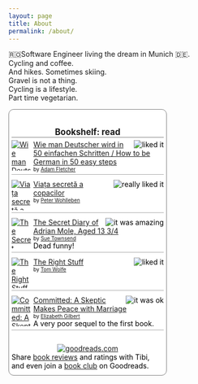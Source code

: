 ```yaml
---
layout: page
title: About
permalink: /about/
---
```

🇷🇴Software Engineer living the dream in Munich 🇩🇪.  
Cycling and coffee.  
And hikes. Sometimes skiing.  
Gravel is not a thing.  
Cycling is a lifestyle.  
Part time vegetarian.  


<!-- Show static HTML/CSS as a placeholder in case js is not enabled - javascript include will override this if things work -->
<style type="text/css" media="screen">
.gr_custom_container_1596313303 {
/* customize your Goodreads widget container here*/
border: 1px solid gray;
border-radius:10px;
padding: 10px 5px 10px 5px;
background-color: #FFFFFF;
color: #000000;
width: 300px
}
.gr_custom_header_1596313303 {
/* customize your Goodreads header here*/
border-bottom: 1px solid gray;
width: 100%;
margin-bottom: 5px;
text-align: center;
font-size: 120%
}
.gr_custom_each_container_1596313303 {
/* customize each individual book container here */
width: 100%;
clear: both;
margin-bottom: 10px;
overflow: auto;
padding-bottom: 4px;
border-bottom: 1px solid #aaa;
}
.gr_custom_book_container_1596313303 {
/* customize your book covers here */
overflow: hidden;
height: 60px;
float: left;
margin-right: 4px;
width: 39px;
}
.gr_custom_author_1596313303 {
/* customize your author names here */
font-size: 10px;
}
.gr_custom_tags_1596313303 {
/* customize your tags here */
font-size: 10px;
color: gray;
}
.gr_custom_rating_1596313303 {
/* customize your rating stars here */
float: right;
}
</style>

<div id="gr_custom_widget_1596313303">
    <div class="gr_custom_container_1596313303">
<h2 class="gr_custom_header_1596313303">
<a style="text-decoration: none;" rel="nofollow" href="https://www.goodreads.com/review/list/5184928-tibi?shelf=read&amp;utm_medium=api&amp;utm_source=custom_widget">Bookshelf: read</a>
</h2>
<div class="gr_custom_each_container_1596313303">
    <div class="gr_custom_book_container_1596313303">
      <a title="Wie man Deutscher wird in 50 einfachen Schritten / How to be German in 50 easy steps" rel="nofollow" href="https://www.goodreads.com/review/show/3254025373?utm_medium=api&amp;utm_source=custom_widget"><img alt="Wie man Deutscher wird in 50 einfachen Schritten / How to be German in 50 easy steps" border="0" src="https://i.gr-assets.com/images/S/compressed.photo.goodreads.com/books/1383259332l/18248830._SY75_.jpg" /></a>
    </div>
    <div class="gr_custom_rating_1596313303">
      <span class=" staticStars notranslate" title="liked it"><img alt="liked it" src="https://www.goodreads.com/images/layout/gr_red_star_active.png" /><img alt="" src="https://www.goodreads.com/images/layout/gr_red_star_active.png" /><img alt="" src="https://www.goodreads.com/images/layout/gr_red_star_active.png" /><img alt="" src="https://www.goodreads.com/images/layout/gr_red_star_inactive.png" /><img alt="" src="https://www.goodreads.com/images/layout/gr_red_star_inactive.png" /></span>
    </div>
    <div class="gr_custom_title_1596313303">
      <a rel="nofollow" href="https://www.goodreads.com/review/show/3254025373?utm_medium=api&amp;utm_source=custom_widget">Wie man Deutscher wird in 50 einfachen Schritten / How to be German in 50 easy steps</a>
    </div>
    <div class="gr_custom_author_1596313303">
      by <a rel="nofollow" href="https://www.goodreads.com/author/show/7241887.Adam_Fletcher">Adam  Fletcher</a>
    </div>
</div>
<div class="gr_custom_each_container_1596313303">
    <div class="gr_custom_book_container_1596313303">
      <a title="Viața secretă a copacilor" rel="nofollow" href="https://www.goodreads.com/review/show/3043483878?utm_medium=api&amp;utm_source=custom_widget"><img alt="Viața secretă a copacilor" border="0" src="https://i.gr-assets.com/images/S/compressed.photo.goodreads.com/books/1544991930l/43249070._SX50_.jpg" /></a>
    </div>
    <div class="gr_custom_rating_1596313303">
      <span class=" staticStars notranslate" title="really liked it"><img alt="really liked it" src="https://www.goodreads.com/images/layout/gr_red_star_active.png" /><img alt="" src="https://www.goodreads.com/images/layout/gr_red_star_active.png" /><img alt="" src="https://www.goodreads.com/images/layout/gr_red_star_active.png" /><img alt="" src="https://www.goodreads.com/images/layout/gr_red_star_active.png" /><img alt="" src="https://www.goodreads.com/images/layout/gr_red_star_inactive.png" /></span>
    </div>
    <div class="gr_custom_title_1596313303">
      <a rel="nofollow" href="https://www.goodreads.com/review/show/3043483878?utm_medium=api&amp;utm_source=custom_widget">Viața secretă a copacilor</a>
    </div>
    <div class="gr_custom_author_1596313303">
      by <a rel="nofollow" href="https://www.goodreads.com/author/show/4110912.Peter_Wohlleben">Peter Wohlleben</a>
    </div>
</div>
<div class="gr_custom_each_container_1596313303">
    <div class="gr_custom_book_container_1596313303">
      <a title="The Secret Diary of Adrian Mole, Aged 13 3/4  (Adrian Mole, #1)" rel="nofollow" href="https://www.goodreads.com/review/show/3316055791?utm_medium=api&amp;utm_source=custom_widget"><img alt="The Secret Diary of Adrian Mole, Aged 13 3/4" border="0" src="https://i.gr-assets.com/images/S/compressed.photo.goodreads.com/books/1285269220l/51070._SX50_.jpg" /></a>
    </div>
    <div class="gr_custom_rating_1596313303">
      <span class=" staticStars notranslate" title="it was amazing"><img alt="it was amazing" src="https://www.goodreads.com/images/layout/gr_red_star_active.png" /><img alt="" src="https://www.goodreads.com/images/layout/gr_red_star_active.png" /><img alt="" src="https://www.goodreads.com/images/layout/gr_red_star_active.png" /><img alt="" src="https://www.goodreads.com/images/layout/gr_red_star_active.png" /><img alt="" src="https://www.goodreads.com/images/layout/gr_red_star_active.png" /></span>
    </div>
    <div class="gr_custom_title_1596313303">
      <a rel="nofollow" href="https://www.goodreads.com/review/show/3316055791?utm_medium=api&amp;utm_source=custom_widget">The Secret Diary of Adrian Mole, Aged 13 3/4</a>
    </div>
    <div class="gr_custom_author_1596313303">
      by <a rel="nofollow" href="https://www.goodreads.com/author/show/28707.Sue_Townsend">Sue Townsend</a>
    </div>
    <div class="gr_custom_review_1596313303">
      Dead funny!
    </div>
</div>
<div class="gr_custom_each_container_1596313303">
    <div class="gr_custom_book_container_1596313303">
      <a title="The Right Stuff" rel="nofollow" href="https://www.goodreads.com/review/show/3273245683?utm_medium=api&amp;utm_source=custom_widget"><img alt="The Right Stuff" border="0" src="https://i.gr-assets.com/images/S/compressed.photo.goodreads.com/books/1393654700l/586472._SX50_.jpg" /></a>
    </div>
    <div class="gr_custom_rating_1596313303">
      <span class=" staticStars notranslate" title="liked it"><img alt="liked it" src="https://www.goodreads.com/images/layout/gr_red_star_active.png" /><img alt="" src="https://www.goodreads.com/images/layout/gr_red_star_active.png" /><img alt="" src="https://www.goodreads.com/images/layout/gr_red_star_active.png" /><img alt="" src="https://www.goodreads.com/images/layout/gr_red_star_inactive.png" /><img alt="" src="https://www.goodreads.com/images/layout/gr_red_star_inactive.png" /></span>
    </div>
    <div class="gr_custom_title_1596313303">
      <a rel="nofollow" href="https://www.goodreads.com/review/show/3273245683?utm_medium=api&amp;utm_source=custom_widget">The Right Stuff</a>
    </div>
    <div class="gr_custom_author_1596313303">
      by <a rel="nofollow" href="https://www.goodreads.com/author/show/3083854.Tom_Wolfe">Tom Wolfe</a>
    </div>
</div>
<div class="gr_custom_each_container_1596313303">
    <div class="gr_custom_book_container_1596313303">
      <a title="Committed: A Skeptic Makes Peace with Marriage" rel="nofollow" href="https://www.goodreads.com/review/show/3258909339?utm_medium=api&amp;utm_source=custom_widget"><img alt="Committed: A Skeptic Makes Peace with Marriage" border="0" src="https://i.gr-assets.com/images/S/compressed.photo.goodreads.com/books/1472258183l/6728738._SY75_.jpg" /></a>
    </div>
    <div class="gr_custom_rating_1596313303">
      <span class=" staticStars notranslate" title="it was ok"><img alt="it was ok" src="https://www.goodreads.com/images/layout/gr_red_star_active.png" /><img alt="" src="https://www.goodreads.com/images/layout/gr_red_star_active.png" /><img alt="" src="https://www.goodreads.com/images/layout/gr_red_star_inactive.png" /><img alt="" src="https://www.goodreads.com/images/layout/gr_red_star_inactive.png" /><img alt="" src="https://www.goodreads.com/images/layout/gr_red_star_inactive.png" /></span>
    </div>
    <div class="gr_custom_title_1596313303">
      <a rel="nofollow" href="https://www.goodreads.com/review/show/3258909339?utm_medium=api&amp;utm_source=custom_widget">Committed: A Skeptic Makes Peace with Marriage</a>
    </div>
    <div class="gr_custom_author_1596313303">
      by <a rel="nofollow" href="https://www.goodreads.com/author/show/11679.Elizabeth_Gilbert">Elizabeth Gilbert</a>
    </div>
    <div class="gr_custom_review_1596313303">
      A very poor sequel to the first book.
    </div>
</div>
<br style="clear: both"/>
<center>
<a rel="nofollow" href="https://www.goodreads.com/"><img alt="goodreads.com" style="border:0" src="https://www.goodreads.com/images/widget/widget_logo.gif" /></a>
</center>
<noscript>
Share <a rel="nofollow" href="https://www.goodreads.com/">book reviews</a> and ratings with Tibi, and even join a <a rel="nofollow" href="https://www.goodreads.com/group">book club</a> on Goodreads.
</noscript>
</div>

</div>
<script src="https://www.goodreads.com/review/custom_widget/5184928.Bookshelf:%20read?cover_position=left&cover_size=small&num_books=5&order=d&shelf=read&show_author=1&show_cover=1&show_rating=1&show_review=1&show_tags=1&show_title=1&sort=date_read&widget_bg_color=FFFFFF&widget_bg_transparent=&widget_border_width=1&widget_id=1596313303&widget_text_color=000000&widget_title_size=medium&widget_width=medium" type="text/javascript" charset="utf-8"></script>
